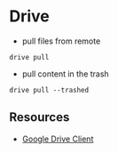 # Drive

* pull files from remote
```
drive pull
```
* pull content in the trash
```
drive pull --trashed
```

## Resources

* [Google Drive Client](https://github.com/odeke-em/drive)
